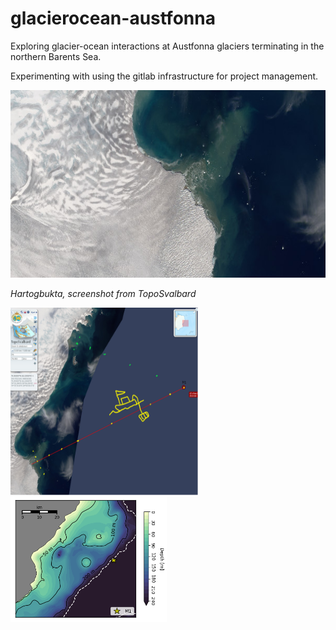 # glacierocean-austfonna

Exploring glacier-ocean interactions at Austfonna glaciers terminating in the northern Barents Sea.

Experimenting with using the gitlab infrastructure for project management.

<img src="images/austf.PNG"  width="605" height="300">

*Hartogbukta, screenshot from TopoSvalbard*

<img src="images/afm1.png"  width="300" height="300">
<img src="images/m1_map_coast.png"  width="250" height="200">
